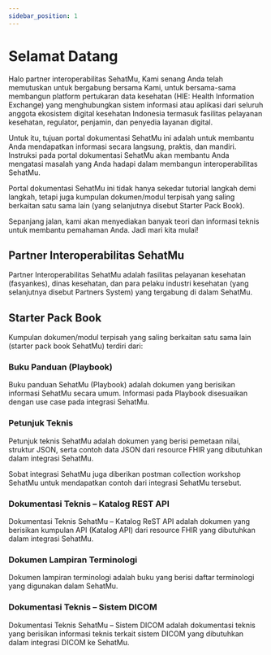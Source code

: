 ```yaml
---
sidebar_position: 1
---
```


# Selamat Datang

Halo partner interoperabilitas SehatMu, Kami senang Anda telah memutuskan untuk bergabung bersama Kami, untuk bersama-sama membangun platform pertukaran data kesehatan (HIE: Health Information Exchange) yang menghubungkan sistem informasi atau aplikasi dari seluruh anggota ekosistem digital kesehatan Indonesia termasuk fasilitas pelayanan kesehatan, regulator, penjamin, dan penyedia layanan digital.

Untuk itu, tujuan portal dokumentasi SehatMu ini adalah untuk membantu Anda mendapatkan informasi secara langsung, praktis, dan mandiri. Instruksi pada portal dokumentasi SehatMu akan membantu Anda mengatasi masalah yang Anda hadapi dalam membangun interoperabilitas SehatMu.

Portal dokumentasi SehatMu ini tidak hanya sekedar tutorial langkah demi langkah, tetapi juga kumpulan dokumen/modul terpisah yang saling berkaitan satu sama lain (yang selanjutnya disebut Starter Pack Book).

Sepanjang jalan, kami akan menyediakan banyak teori dan informasi teknis untuk membantu pemahaman Anda. Jadi mari kita mulai!

## Partner Interoperabilitas SehatMu

Partner Interoperabilitas SehatMu adalah fasilitas pelayanan kesehatan (fasyankes), dinas kesehatan, dan para pelaku industri kesehatan (yang selanjutnya disebut Partners System) yang tergabung di dalam SehatMu.

## Starter Pack Book

Kumpulan dokumen/modul terpisah yang saling berkaitan satu sama lain (starter pack book SehatMu) terdiri dari:

### Buku Panduan (Playbook)

Buku panduan SehatMu (Playbook) adalah dokumen yang berisikan informasi SehatMu secara umum. Informasi pada Playbook disesuaikan dengan use case pada integrasi SehatMu.

### Petunjuk Teknis

Petunjuk teknis SehatMu adalah dokumen yang berisi pemetaan nilai, struktur JSON, serta contoh data JSON dari resource FHIR yang dibutuhkan dalam integrasi SehatMu.

Sobat integrasi SehatMu juga diberikan postman collection workshop SehatMu untuk mendapatkan contoh dari integrasi SehatMu tersebut.

### Dokumentasi Teknis – Katalog REST API

Dokumentasi Teknis SehatMu – Katalog ReST API adalah dokumen yang berisikan kumpulan API (Katalog API) dari resource FHIR yang dibutuhkan dalam integrasi SehatMu.

### Dokumen Lampiran Terminologi

Dokumen lampiran terminologi adalah buku yang berisi daftar terminologi yang digunakan dalam SehatMu.

### Dokumentasi Teknis – Sistem DICOM

Dokumentasi Teknis SehatMu – Sistem DICOM adalah dokumentasi teknis yang berisikan informasi teknis terkait sistem DICOM yang dibutuhkan dalam integrasi DICOM ke SehatMu.
